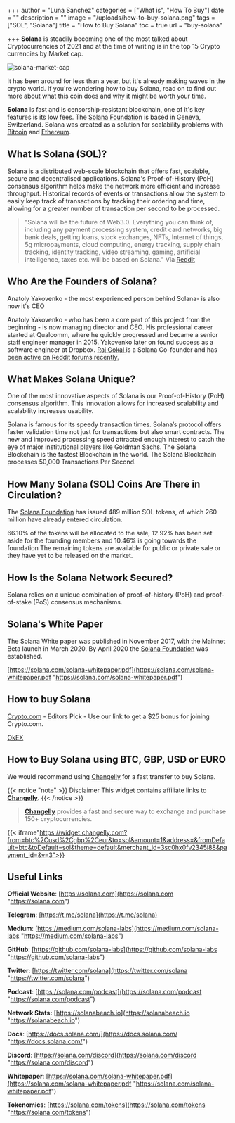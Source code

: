 +++
author = "Luna Sanchez"
categories = ["What is", "How To Buy"]
date = ""
description = ""
image = "/uploads/how-to-buy-solana.png"
tags = ["SOL", "Solana"]
title = "How to Buy Solana"
toc = true
url = "buy-solana"

+++
**Solana** is steadily becoming one of the most talked about Cryptocurrencies of 2021 and at the time of writing is in the top 15 Crypto currencies by Market cap.

![solana-market-cap](/uploads/solana-market-cap.png)

It has been around for less than a year, but it's already making waves in the crypto world. If you're wondering how to buy Solana, read on to find out more about what this coin does and why it might be worth your time.

**Solana** is fast and is censorship-resistant blockchain, one of it's key features is its low fees. The [Solana Foundation](https://solana.com) is based in Geneva, Switzerland. Solana was created as a solution for scalability problems with [Bitcoin](/buy-bitcoin) and [Ethereum](/buy-ethereum).

## What Is Solana (SOL)?

Solana is a distributed web-scale blockchain that offers fast, scalable, secure and decentralised applications. Solana's Proof-of-History (PoH) consensus algorithm helps make the network more efficient and increase throughput. Historical records of events or transactions allow the system to easily keep track of transactions by tracking their ordering and time, allowing for a greater number of transaction per second to be processed.

> "Solana will be the future of Web3.0. Everything you can think of, including any payment processing system, credit card networks, big bank deals, getting loans, stock exchanges, NFTs, Internet of things, 5g micropayments, cloud computing, energy tracking, supply chain tracking, identity tracking, video streaming, gaming, artificial intelligence, taxes etc. will be based on Solana." Via [Reddit](https://www.reddit.com/r/solana/comments/n0hyad/a_summary_of_solana_the_tech_and_why_it_is_the/)

## Who Are the Founders of Solana?

Anatoly Yakovenko - the most experienced person behind Solana- is also now it's CEO

Anatoly Yakovenko - who has been a core part of this project from the beginning - is now managing director and CEO. His professional career started at Qualcomm, where he quickly progressed and became a senior staff engineer manager in 2015. Yakovenko later on found success as a software engineer at Dropbox. [Raj Gokal ](https://www.linkedin.com/in/rajgokal)is a Solana Co-founder and has [been active on Reddit forums recently.](https://www.reddit.com/r/solana/comments/n26ywr/solana_cofounder_here_just_want_to_say_thank_you/)

## What Makes Solana Unique?

One of the most innovative aspects of Solana is our Proof-of-History (PoH) consensus algorithm. This innovation allows for increased scalability and scalability increases usability.

Solana is famous for its speedy transaction times. Solana’s protocol offers faster validation time not just for transactions but also smart contracts. The new and improved processing speed attracted enough interest to catch the eye of major institutional players like Goldman Sachs.  The Solana Blockchain is the fastest Blockchain in the world.  The Solana Blockchain processes 50,000 Transactions Per Second.

## How Many Solana (SOL) Coins Are There in Circulation?

The [Solana Foundation](https://solana.com) has issued 489 million SOL tokens, of which 260 million have already entered circulation.

66\.10% of the tokens will be allocated to the sale, 12.92% has been set aside for the founding members and 10.46% is going towards the foundation The remaining tokens are available for public or private sale or they have yet to be released on the market.

## How Is the Solana Network Secured?

Solana relies on a unique combination of proof-of-history (PoH) and proof-of-stake (PoS) consensus mechanisms.

## Solana's White Paper

The Solana White paper was published in November 2017, with the Mainnet Beta launch in March 2020. By April 2020 the [Solana Foundation](https://solana.com) was established.

[https://solana.com/solana-whitepaper.pdf](https://solana.com/solana-whitepaper.pdf "https://solana.com/solana-whitepaper.pdf")

## How to buy Solana

[Crypto.com](/link/sign-up-crypto-dot-com) - Editors Pick - Use our link to get a $25 bonus for joining Crypto.com.

[OkEX](/link/okex)

## How to Buy Solana using BTC, GBP, USD or EURO

We would recommend using [Changelly](/link/changelly) for a fast transfer to buy Solana.

{{< notice "note" >}} Disclaimer This widget contains affiliate links to [**Changelly**](/link/changelly). {{< /notice >}}

> [**Changelly**](/link/changelly) provides a fast and secure way to exchange and purchase 150+ cryptocurrencies.

{{< iframe"https://widget.changelly.com?from=btc%2Cusd%2Cgbp%2Ceur&to=sol&amount=1&address=&fromDefault=btc&toDefault=sol&theme=default&merchant_id=3sc0hx0fv2345i88&payment_id=&v=3">}}

## Useful Links

**Official Website**: [https://solana.com](https://solana.com "https://solana.com")

**Telegram**: [https://t.me/solana](https://t.me/solana)

**Medium**: [https://medium.com/solana-labs](https://medium.com/solana-labs "https://medium.com/solana-labs")

**GitHub**: [https://github.com/solana-labs](https://github.com/solana-labs "https://github.com/solana-labs")

**Twitter**: [https://twitter.com/solana](https://twitter.com/solana "https://twitter.com/solana")

**Podcast**: [https://solana.com/podcast](https://solana.com/podcast "https://solana.com/podcast")

**Network Stats:** [https://solanabeach.io](https://solanabeach.io "https://solanabeach.io")

**Docs**: [https://docs.solana.com/](https://docs.solana.com/ "https://docs.solana.com/")

**Discord**: [https://solana.com/discord](https://solana.com/discord "https://solana.com/discord")

**Whitepaper**: [https://solana.com/solana-whitepaper.pdf](https://solana.com/solana-whitepaper.pdf "https://solana.com/solana-whitepaper.pdf")

**Tokenomics**: [https://solana.com/tokens](https://solana.com/tokens "https://solana.com/tokens")